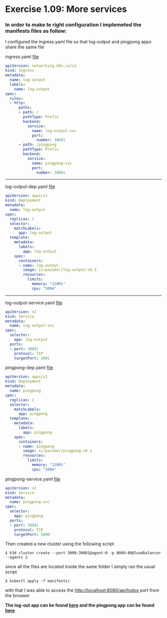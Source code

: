 # Exercise 1.09: More services

### In order to make te right configuration I implemeted the manifests files as follow:

I configured the ingress.yaml file so that log-output and pingpong apps share the same file

ingress.yaml [file](./manifests/ingress.yaml)
```yaml
apiVersion: networking.k8s.io/v1
kind: Ingress
metadata:
  name: log-output
  labels:
    name: log-output
spec:
  rules:
  - http:
      paths:
      - path: /
        pathType: Prefix
        backend:
          service:
            name: log-output-svc
            port: 
              number: 30081
      - path: /pingpong
        pathType: Prefix
        backend:
          service:
            name: pingpong-svc
            port: 
              number: 30081
```
___
log-output-dep.yaml [file](./manifests/log-output-dep.yml)
```yaml
apiVersion: apps/v1
kind: Deployment
metadata:
  name: log-output
spec:
  replicas: 1
  selector:
    matchLabels:
      app: log-output
  template:
    metadata:
      labels:
        app: log-output
    spec:
      containers:
      - name: log-output
        image: sirpacoder/log-output:v0.3
        resources:
          limits:
            memory: "128Mi"
            cpu: "500m"
```
___
log-output-service.yaml [file](./manifests/log-output-service.yaml)

```yaml
apiVersion: v1
kind: Service
metadata:
  name: log-output-svc
spec:
  selector:
    app: log-output
  ports:
  - port: 30081
    protocol: TCP
    targetPort: 3001
```

pingpong-dep.yaml [file](./manifests/pingpong-dep.yml)
```yaml
apiVersion: apps/v1
kind: Deployment
metadata:
  name: pingpong
spec:
  replicas: 1
  selector:
    matchLabels:
      app: pingpong
  template:
    metadata:
      labels:
        app: pingpong
    spec:
      containers:
      - name: pingpong
        image: sirpacoder/pingpong:v0.1
        resources:
          limits:
            memory: "128Mi"
            cpu: "500m"
```
pingpong-service.yaml [file](./manifests/pingpong-service.yaml)
```yaml
apiVersion: v1
kind: Service
metadata:
  name: pingpong-svc
spec:
  selector:
    app: pingpong
  ports:
  - port: 30081
    protocol: TCP
    targetPort: 5000
```

Then created a new cluster using the following script

```
$ k3d cluster create --port 3000:30081@agent:0 -p 8080:80@loadbalancer --agents 2
```
since all the files are located inside the same folder I simply ran the usual script
```
$ kubectl apply -f manifests/
```

with that I was able to access the [http://localhost:8080/api/todos](http://localhost:8080/api/todos) port from the broswer

**The log-out app can be found [here](./log-output/) and the pingpong app can be found [here](./pingpong/)**